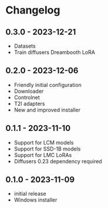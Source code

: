 # Changelog

## 0.3.0 - 2023-12-21

- Datasets
- Train diffusers Dreambooth LoRA

## 0.2.0 - 2023-12-06

- Friendly initial configuration
- Downloader
- Controlnet
- T2I adapters
- New and improved installer

## 0.1.1 - 2023-11-10

- Support for LCM models
- Support for SSD-1B models
- Support for LMC LoRAs
- Diffusers 0.23 dependency required

## 0.1.0 - 2023-11-09

- initial release
- Windows installer
